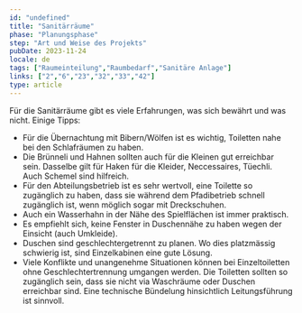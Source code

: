 ```yaml
---
id: "undefined"
title: "Sanitärräume"
phase: "Planungsphase"
step: "Art und Weise des Projekts"
pubDate: 2023-11-24
locale: de
tags: ["Raumeinteilung","Raumbedarf","Sanitäre Anlage"]
links: ["2","6","23","32","33","42"]
type: article
---
```


Für die Sanitärräume gibt es viele Erfahrungen, was sich bewährt und was nicht. 
Einige Tipps: 
- Für die Übernachtung mit Bibern/Wölfen ist es wichtig, Toiletten nahe bei den Schlafräumen zu haben. 
- Die Brünneli und Hahnen sollten auch für die Kleinen gut erreichbar sein. Dasselbe gilt für Haken für die Kleider, Neccessaires, Tüechli. Auch Schemel sind hilfreich.
- Für den Abteilungsbetrieb ist es sehr wertvoll, eine Toilette so zugänglich zu haben, dass sie während dem Pfadibetrieb schnell zugänglich ist, wenn möglich sogar mit Dreckschuhen. 
- Auch ein Wasserhahn in der Nähe des Spielflächen ist immer praktisch. 
- Es empfiehlt sich, keine Fenster in Duschennähe zu haben wegen der Einsicht (auch Umkleide).
- Duschen sind geschlechtergetrennt zu planen. Wo dies platzmässig schwierig ist, sind Einzelkabinen eine gute Lösung.
- Viele Konflikte und unangenehme Situationen können bei Einzeltoiletten ohne Geschlechtertrennung umgangen werden. Die Toiletten sollten so zugänglich sein, dass sie nicht via  Waschräume oder Duschen erreichbar sind. Eine technische Bündelung hinsichtlich Leitungsführung ist sinnvoll.

